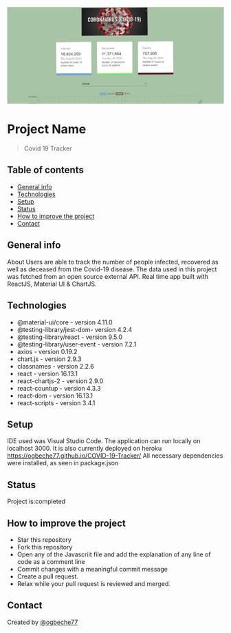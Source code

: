  <img src="img/img7.png" alt="projects">

# Project Name

> Covid 19 Tracker

## Table of contents

- [General info](#general-info)
- [Technologies](#technologies)
- [Setup](#setup)
- [Status](#status)
- [How to improve the project](#how-to-improve-the-project)
- [Contact](#contact)

## General info

About
Users are able to track the number of people infected, recovered as well as deceased from the Covid-19 disease. The data used in this project was fetched from an open source external API. Real time app built with ReactJS, Material UI & ChartJS.

## Technologies

- @material-ui/core - version 4.11.0
- @testing-library/jest-dom- version 4.2.4
- @testing-library/react - version 9.5.0
- @testing-library/user-event - version 7.2.1
- axios - version 0.19.2
- chart.js - version 2.9.3
- classnames - version 2.2.6
- react - version 16.13.1
- react-chartjs-2 - version 2.9.0
- react-countup - version 4.3.3
- react-dom - version 16.13.1
- react-scripts - version 3.4.1

## Setup

IDE used was Visual Studio Code. The application can run locally on localhost 3000. It is also currently deployed on heroku https://ogbeche77.github.io/COVID-19-Tracker/
All necessary dependencies were installed, as seen in package.json

## Status

Project is:completed

## How to improve the project

- Star this repository
- Fork this repository
- Open any of the Javascriit file and add the explanation of any line of code as a comment line
- Commit changes with a meaningful commit message
- Create a pull request.
- Relax while your pull request is reviewed and merged.

## Contact

Created by [@ogbeche77](ogbeche77@yahoo.com)
